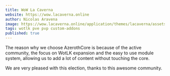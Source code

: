 ```yaml
---
title: WoW La Caverna
website: https://wow.lacaverna.online
author: Nicolas Aravena
image: https://wow.lacaverna.online/application/themes/lacaverna/assets/images/wow-logo.png
tags: wotlk pve pvp custom-addons 
published: true
---
```


The reason why we choose AzerothCore is because of the active community, the focus on WotLK expansion and the easy to use module system, allowing us to add a lot of content without touching the core.

We are very pleased with this election, thanks to this awesome community.

